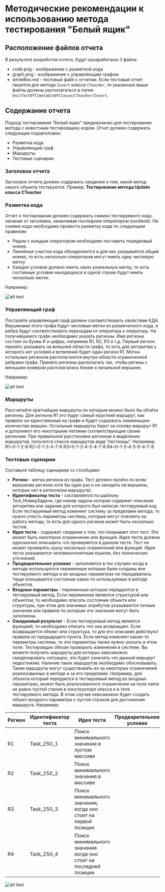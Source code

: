 # Методические рекомендации к использованию метода тестирования "Белый ящик"
## Расположение файлов отчета
В результате разработки очтета, будут разаработаны 3 файла:
- code.png - изображение с разметкой кода
- graph.png - изображение с управляющим графом
- whiteBox.md - тестовый файл с отчетом.
Если тестовый отчет пишется для метода `Insert` класса `CTeacher`, то указанные выше файлы должны располагаться в папке `UnitTestOfTimetableOfClasse/CTeacher/Insert`.
## Содержание отчета
Подход тестирования “Белый ящик” предназначен для тестирования метода с известным тестировщику кодом. Отчет должен содержать следующие подзаголовки:
   - Разметка кода
   - Управляющий граф
   - Маршруты
   - Тестовые сценарии
### Заголовок отчета
Заголовок отчета должен содержать сведения о том, какой метод какого объекта тестируется. Пример: **Тестирование метода Update класса CTeacher**
### Разметка кода
Отчет о тестировании должен содержать снимок тестируемого кода, начиная от заголовка, заканчивая последним оператором (скобкой). На снимке кода необходимо провести разметку кода по следующим правилам:
   - Рядом с каждым оператором необходимо поставить порядковый номер.
   - Линейные участки кода объединяются и для них указывается общий номер, то есть несколько операторов могут иметь одну числовую метку
   - Каждое условие должно иметь свою уникальную метку, то есть составные условия находящихся в одной строке будут иметь несколько меток.

Например:

![alt text](CODE.PNG "Разметка кода")
### Управляющий граф
Постройте управляющий граф должен соответствовать свойствам КДА. Вершинами этого графа будут числовые метки из размеченного кода, а ребра будут соответствовать переходам от оператора к оператору. На получившемся графе необходимо указать регионы. Имя региона состоит из буквы R и цифры, например R1, R2, R3 и т.д. Первый регион принято указывать на внешней области графа, то есть для алгоритма у которого нет условий и ветвлений будет один регион R1. Метки остальных регионов располагаются внутри области ограниченной ребрами графа. Принято регионы располагать так, чтобы регины с меньшим номером располагались ближе к начальной вершине.

Например:

![alt text](GRAPH.PNG "Управляющий граф")
### Маршруты
Рассчитайте кратчайшие маршруты по которым можно было бы обойти регионы. Для региона R1 это будет самый короткий маршрут, как правило он единственный на графе и будет содержать наименьшее количество вершин. Остальные маршруты берут за основу маршрут R1 и дополняют его некоторыми петлями соответствующие своим регионам. При правильной расстановке регионов и выделении маршрутов, получится список маршрутов виде “лестницы”.
Например:
R1=0-1-2-8
R2=0-1-3-4-7-8
R3=0-1-3-4-5-4-7-8
R4=0-1-3-4-5-6-4-7-8
### Тестовые сценарии
Составьте таблицу сценариев со столбцами:
   - **Регион** - метка региона из графа. Тест должен пройти по всем вершинам региона хотя бы один раз и ни заходить на вершины, которых нет в регионе(на маршруте).
   - **Идентификатор теста** - составляется по шаблону Test_НомерЗадачи, где номер задачи которая содержит описание алгоритма или задание для которого был написан тестируемый код. Если тестируемый метод изменяет систему за пределами метода, то нужно учесть параметры системы, которые могут повлиять на работу метода, то есть для одного региона может быть несколько тестов.
   - **Идея теста** - содержит сведения о том, что покрывает этот тест. Это может быть некоторое ограничение или функция. Идея теста должна однозначно описывать что проверяется в данном тесте. Тест не может проверять сразу несколько ограничений или функций. Идея теста указывается человекопонятным языком, без технических уточнений. 
   - **Предварительное условие** - заполняется в тех случаях когда в методе используются переменные которые были созданы вне тестируемого метода и во входных параметрах не передавались. Чаще описывается состояние каких-то используемых в методе объектов.
   - **Входные параметры** - переменные которые передаются в тестируемый метод. Если переменная является структурой или объектом, то необходимо описать состояние объекта или структуры, при этом для значимых атрибутов указываются точные значения или правила по которым эти значения могут быть заполнены.
   - **Ожидаемый результат** - Если тестируемый метод является функцией, то необходимо описать что она возвращает. Если возвращается объект или структура, то для его описания действуют правила из предыдущего пункта. Если метод изменяет какие-то параметры системы, то эти параметры также нужно указать в этом поле. Тестировщик обязан проверить изменения в системе.
Вы можете получить маршруты для которых невозможно смоделировать ситуацию, это будет означать что данный маршрут недостижим. Наличие таких маршрутов необходимо обосновывать. Такие маршруты могут существовать из-за некоторых ограничений реализованных в методе и за его пределами. Например, для объекта который передается в тестируемый метод во входных параметрах, может быть реализованного ограничение на поле name не равно пустой строке в конструкторе класса и в теле тестируемого метода. В этом случае невозможно будет создать объект входного параметра с пустой строкой для достижения маршрута.
Например:

|Регион|Идентификатор теста|Идея теста|Предварительное условие|Входные параметры|Ожидаемый результат|
| --- | --- | --- | --- | --- | --- |
|R1|Task_250_1|Поиск минимального значения в пустом массиве||[]|-1|
|R2|Task_250_2|Поиск минимального значения в массиве||[3]|0|
|R3|Task_250_3|Поиск минимального значения, когда оно стоит на первой позиции||[3,4]|0|
|R4|Task_250_4|Поиск минимального значения когда оно стоит на последней позиции||[4,3]|1|
![alt text](demo.svg "Граф")
